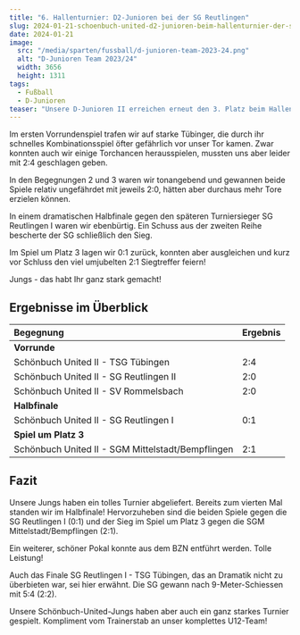 ```yaml
---
title: "6. Hallenturnier: D2-Junioren bei der SG Reutlingen"
slug: 2024-01-21-schoenbuch-united-d2-junioren-beim-hallenturnier-der-sg-reutlingen
date: 2024-01-21
image:
  src: "/media/sparten/fussball/d-junioren-team-2023-24.png"
  alt: "D-Junioren Team 2023/24"
  width: 3656
  height: 1311
tags:
  - Fußball
  - D-Junioren
teaser: "Unsere D-Junioren II erreichen erneut den 3. Platz beim Hallenturnier der SG Reutlingen"
---
```

Im ersten Vorrundenspiel trafen wir auf starke Tübinger, die durch ihr schnelles Kombinationsspiel öfter gefährlich vor unser Tor kamen. Zwar konnten auch wir einige Torchancen herausspielen, mussten uns aber leider mit 2:4 geschlagen geben.

In den Begegnungen 2 und 3 waren wir tonangebend und gewannen beide Spiele relativ ungefährdet mit jeweils 2:0, hätten aber durchaus mehr Tore erzielen können.

In einem dramatischen Halbfinale gegen den späteren Turniersieger SG Reutlingen I waren wir ebenbürtig. Ein Schuss aus der zweiten Reihe bescherte der SG schließlich den Sieg.

Im Spiel um Platz 3 lagen wir 0:1 zurück, konnten aber ausgleichen und kurz vor Schluss den viel umjubelten 2:1 Siegtreffer feiern!

Jungs - das habt Ihr ganz stark gemacht!

## Ergebnisse im Überblick

| Begegnung                                          | Ergebnis |
|:---------------------------------------------------|:---------|
| **Vorrunde**                                       |          | 
| Schönbuch United II - TSG Tübingen                 | 2:4      |
| Schönbuch United II - SG Reutlingen II             | 2:0      | 
| Schönbuch United II - SV Rommelsbach               | 2:0      |
| **Halbfinale**                                     |          |
| Schönbuch United II - SG Reutlingen I              | 0:1      |
| **Spiel um Platz 3**                               |          |
| Schönbuch United II - SGM Mittelstadt/Bempflingen  | 2:1      |

## Fazit

Unsere Jungs haben ein tolles Turnier abgeliefert. Bereits zum vierten Mal standen wir im Halbfinale! Hervorzuheben sind die beiden Spiele gegen die SG Reutlingen I (0:1) und der Sieg im Spiel um Platz 3 gegen die SGM Mittelstadt/Bempflingen (2:1).

Ein weiterer, schöner Pokal konnte aus dem BZN entführt werden. Tolle Leistung!

Auch das Finale SG Reutlingen I - TSG Tübingen, das an Dramatik nicht zu überbieten war, sei hier erwähnt. Die SG gewann nach 9-Meter-Schiessen mit 5:4 (2:2).

Unsere Schönbuch-United-Jungs haben aber auch ein ganz starkes Turnier gespielt. Kompliment vom Trainerstab an unser komplettes U12-Team!
